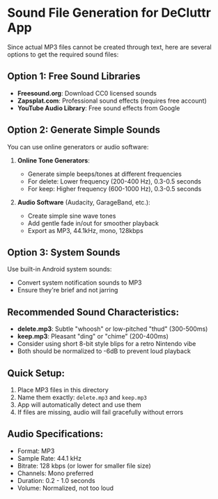 # Sound File Generation for DeCluttr App

Since actual MP3 files cannot be created through text, here are several options to get the required sound files:

## Option 1: Free Sound Libraries

- **Freesound.org**: Download CC0 licensed sounds
- **Zapsplat.com**: Professional sound effects (requires free account)
- **YouTube Audio Library**: Free sound effects from Google

## Option 2: Generate Simple Sounds

You can use online generators or audio software:

1. **Online Tone Generators**:

   - Generate simple beeps/tones at different frequencies
   - For delete: Lower frequency (200-400 Hz), 0.3-0.5 seconds
   - For keep: Higher frequency (600-1000 Hz), 0.3-0.5 seconds

2. **Audio Software** (Audacity, GarageBand, etc.):
   - Create simple sine wave tones
   - Add gentle fade in/out for smoother playback
   - Export as MP3, 44.1kHz, mono, 128kbps

## Option 3: System Sounds

Use built-in Android system sounds:

- Convert system notification sounds to MP3
- Ensure they're brief and not jarring

## Recommended Sound Characteristics:

- **delete.mp3**: Subtle "whoosh" or low-pitched "thud" (300-500ms)
- **keep.mp3**: Pleasant "ding" or "chime" (200-400ms)
- Consider using short 8-bit style blips for a retro Nintendo vibe
- Both should be normalized to -6dB to prevent loud playback

## Quick Setup:

1. Place MP3 files in this directory
2. Name them exactly: `delete.mp3` and `keep.mp3`
3. App will automatically detect and use them
4. If files are missing, audio will fail gracefully without errors

## Audio Specifications:

- Format: MP3
- Sample Rate: 44.1 kHz
- Bitrate: 128 kbps (or lower for smaller file size)
- Channels: Mono preferred
- Duration: 0.2 - 1.0 seconds
- Volume: Normalized, not too loud
